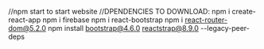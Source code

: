 //npm start to start website
//DPENDENCIES TO DOWNLOAD:
npm i create-react-app
npm i firebase
npm i react-bootstrap
npm i react-router-dom@5.2.0
npm install bootstrap@4.6.0 reactstrap@8.9.0 --legacy-peer-deps
